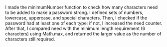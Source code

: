 I made the minimumNumber function to check how many characters need to be added to make a password strong. I defined sets of numbers, lowercase, uppercase, and special characters. Then, I checked if the password had at least one of each type; if not, I increased the need counter. After that, I compared need with the minimum length requirement (6 characters) using Math.max, and returned the larger value as the number of characters still required.